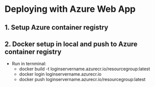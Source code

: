 # Deploying with Azure Web App
## 1. Setup Azure container registry
## 2. Docker setup in local and push to Azure container registry
- Run in ternminal:
    - docker build -t loginservername.azurecr.io/resourcegroup:latest
    - docker login loginservername.azurecr.io
    - docker push loginservername.azurecr.io/resourcegroup:latest